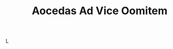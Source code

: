 ---
title: Aocedas Ad Vice Oomitem
letter: A
permalink: "/definitions/bld-aocedas-ad-vice-oomitem.html"
body: L
published_at: '2018-07-07'
source: Black's Law Dictionary 2nd Ed (1910)
layout: post
---